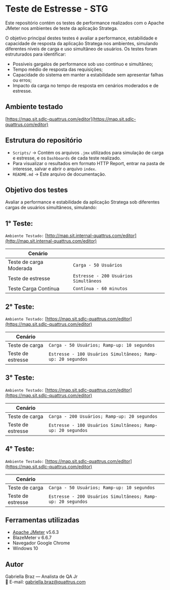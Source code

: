 # Teste de Estresse - STG

Este repositório contém os testes de performance realizados com o Apache JMeter nos ambientes de teste da aplicação Stratega.

O objetivo principal destes testes é avaliar a performance, estabilidade e capacidade de resposta da aplicação Stratega nos ambientes, simulando diferentes níveis de carga e uso simultâneo de usuários.
Os testes foram estruturados para identificar:

- Possíveis gargalos de performance sob uso contínuo e simultâneo;
- Tempo médio de resposta das requisições;
- Capacidade do sistema em manter a estabilidade sem apresentar falhas ou erros;
- Impacto da carga no tempo de resposta em cenários moderados e de estresse.

## Ambiente testado

 [https://map.sit.sdlc-quattrus.com/editor](https://map.sit.sdlc-quattrus.com/editor)

## Estrutura do repositório

- `Scripts/` → Contém os arquivos `.jmx` utilizados para simulação de carga e estresse, e os `Dashboards` de cada teste realizado.
-  Para visualizar o resultados em formato HTTP Report, entrar na pasta de interesse, salvar e abrir o arquivo `index`.
- `README.md` → Este arquivo de documentação.

## Objetivo dos testes

Avaliar a performance e estabilidade da aplicação Stratega sob diferentes cargas de usuários simultâneos, simulando:

## 1° Teste:
`Ambiente Testado:` [http://map.sit.internal-quattrus.com/editor](http://map.sit.internal-quattrus.com/editor)

| Cenário                          |                                         |
| -------------------------------- | ----------------------------------------|
| Teste de carga Moderada          | `Carga - 50 Usuários`                   |
| Teste de estresse                | `Estresse - 200 Usuários Simultâneos`   |
| Teste Carga Contínua             | `Contínua - 60 minutos`                 |


## 2° Teste:
`Ambiente Testado:` [https://map.sit.sdlc-quattrus.com/editor](https://map.sit.sdlc-quattrus.com/editor)

| Cenário                          |                                                               |
| -------------------------------- | ------------------------------------------------------------- |
| Teste de carga                   | `Carga - 50 Usuários; Ramp-up: 10 segundos`                   |
| Teste de estresse                | `Estresse - 100 Usuários Simultâneos; Ramp-up: 20 segundos`   |


## 3° Teste:
`Ambiente Testado:` [https://map.sit.sdlc-quattrus.com/editor](https://map.sit.sdlc-quattrus.com/editor)

| Cenário                          |                                                               |
| -------------------------------- | ------------------------------------------------------------- |
| Teste de carga                   | `Carga - 200 Usuários; Ramp-up: 20 segundos`                  |
| Teste de estresse                | `Estresse - 100 Usuários Simultâneos; Ramp-up: 20 segundos`   |

## 4° Teste:
`Ambiente Testado:` [https://map.sit.sdlc-quattrus.com/editor](https://map.sit.sdlc-quattrus.com/editor)

| Cenário                          |                                                               |
| -------------------------------- | ------------------------------------------------------------- |
| Teste de carga                   | `Carga - 50 Usuários; Ramp-up: 10 segundos`                   |
| Teste de estresse                | `Estresse - 200 Usuários Simultâneos; Ramp-up: 20 segundos`   |


## Ferramentas utilizadas

- [Apache JMeter](https://jmeter.apache.org/) v5.6.3
- BlazeMeter v 6.6.7
- Navegador Google Chrome
- Windows 10

## Autor

Gabriella Braz — Analista de QA Jr  
📧 E-mail: gabriella.braz@quattrus.com

